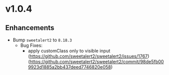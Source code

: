 ﻿# v1.0.4

## Enhancements

* Bump `sweetalert2` to `8.18.3`
  * Bug Fixes:
    * apply customClass only to visible input (https://github.com/sweetalert2/sweetalert2/issues/1767) (https://github.com/sweetalert2/sweetalert2/commit/98de5fb009923d1885a2bb437deed7746820e058)
